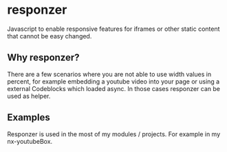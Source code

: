# responzer
Javascript to enable responsive features for iframes or other static content that cannot be easy changed.

## Why responzer?
There are a few scenarios where you are not able to use width values in percent, for example embedding a youtube video into your page or using a external Codeblocks which loaded async. In those cases responzer can be used as helper.

## Examples
Responzer is used in the most of my modules / projects. For example in my nx-youtubeBox.
